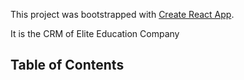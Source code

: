 This project was bootstrapped with [Create React App](https://github.com/facebookincubator/create-react-app).

It is the CRM of Elite Education Company

## Table of Contents
